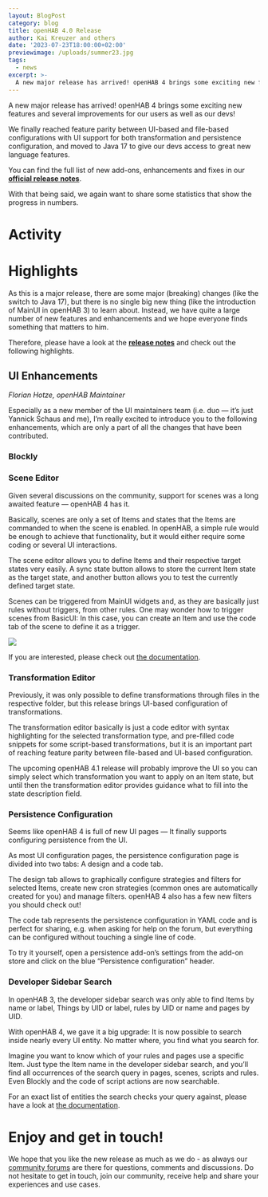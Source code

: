 ```yaml
---
layout: BlogPost
category: blog
title: openHAB 4.0 Release
author: Kai Kreuzer and others
date: '2023-07-23T18:00:00+02:00'
previewimage: /uploads/summer23.jpg
tags:
  - news
excerpt: >-
  A new major release has arrived! openHAB 4 brings some exciting new features and several improvements for our users as well as our devs!
---
```

A new major release has arrived! openHAB 4 brings some exciting new features and several improvements for our users as well as our devs!

We finally reached feature parity between UI-based and file-based configurations with UI support for both transformation and persistence configuration, and moved to Java 17 to give our devs access to great new language features. 

<!-- Write more, see 3.0 release post. Ask @kaikreuzer -->

You can find the full list of new add-ons, enhancements and fixes in our [**official release notes**](https://github.com/openhab/openhab-distro/releases/tag/4.0.0).

With that being said, we again want to share some statistics that show the progress in numbers.

# Activity

<!-- Share some stats about PRs, LOC etc. like in https://www.openhab.org/blog/2022-06-26-openhab-3-3-release.html#activity -->
<!-- Thank major contributors like in https://www.openhab.org/blog/2022-12-19-openhab-3-4-release.html -->

# Highlights

As this is a major release, there are some major (breaking) changes (like the switch to Java 17), but there is no single big new thing (like the introduction of MainUI in openHAB 3) to learn about.
Instead, we have quite a large number of new features and enhancements and we hope everyone finds something that matters to him.

Therefore, please have a look at the [**release notes**](https://github.com/openhab/openhab-distro/releases/tag/4.0.0) and check out the following highlights.

## UI Enhancements

_Florian Hotze, openHAB Maintainer_

Especially as a new member of the UI maintainers team (i.e. duo — it’s just Yannick Schaus and me), I’m really excited to introduce you to the following enhancements, which are only a part of all the changes that have been contributed.

### Blockly

<!-- GraalJS, UoM support. Ask @stefan-hoehn -->

### Scene Editor

Given several discussions on the community, support for scenes was a long awaited feature — openHAB 4 has it.

Basically, scenes are only a set of Items and states that the Items are commanded to when the scene is enabled.
In openHAB, a simple rule would be enough to achieve that functionality, but it would either require some coding or several UI interactions.

The scene editor allows you to define Items and their respective target states very easily.
A sync state button allows to store the current Item state as the target state, and another button allows you to test the currently defined target state.

Scenes can be triggered from MainUI widgets and, as they are basically just rules without triggers, from other rules. 
One may wonder how to trigger scenes from BasicUI: In this case, you can create an Item and use the code tab of the scene to define it as a trigger.

<p align=“center”><img style=“max-width: 80%;” src=“/uploads/2023-07-23-openhab-4-0-release/scene-editor.png”/></p>

If you are interested, please check out [the documentation]({base}/docs/tutorial/rules_scenes.html).

### Transformation Editor

Previously, it was only possible to define transformations through files in the respective folder, but this release brings UI-based configuration of transformations.

The transformation editor basically is just a code editor with syntax highlighting for the selected transformation type, and pre-filled code snippets for some script-based transformations, but it is an important part of reaching feature parity between file-based and UI-based configuration.

The upcoming openHAB 4.1 release will probably improve the UI so you can simply select which transformation you want to apply on an Item state, but until then the transformation editor provides guidance what to fill into the state description field.

### Persistence Configuration

Seems like openHAB 4 is full of new UI pages — It finally supports configuring persistence from the UI.

As most UI configuration pages, the persistence configuration page is divided into two tabs: A design and a code tab.

The design tab allows to graphically configure strategies and filters for selected Items, create new cron strategies (common ones are automatically created for you) and manage filters.
openHAB 4 also has a few new filters you should check out!

The code tab represents the persistence configuration in YAML code and is perfect for sharing, e.g. when asking for help on the forum, but everything can be configured without touching a single line of code.

<!-- Add image here -->

To try it yourself, open a persistence add-on’s settings from the add-on store and click on the blue “Persistence configuration” header.

### Developer Sidebar Search

In openHAB 3, the developer sidebar search was only able to find Items by name or label, Things by UID or label, rules by UID or name and pages by UID.

With openHAB 4, we gave it a big upgrade:
It is now possible to search inside nearly every UI entity. 
No matter where, you find what you search for.

Imagine you want to know which of your rules and pages use a specific Item. Just type the Item name in the developer sidebar search, and you’ll find all occurrences of the search query in pages, scenes, scripts and rules. 
Even Blockly and the code of script actions are now searchable.

<!-- Add image here -->

For an exact list of entities the search checks your query against, please have a look at [the documentation]({base}/docs/tutorial/tips-and-tricks.html#search).

# Enjoy and get in touch!

We hope that you like the new release as much as we do - as always our [community forums](https://community.openhab.org/) are there for questions, comments and discussions. Do not hesitate to get in touch, join our community, receive help and share your experiences and use cases.
